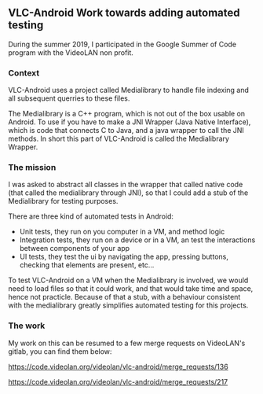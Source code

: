 ## VLC-Android Work towards adding automated testing

During the summer 2019, I participated in the Google Summer of Code program with the VideoLAN non profit.

### Context

VLC-Android uses a project called Medialibrary to handle file indexing and all subsequent querries to these files.

The Medialibrary is a C++ program, which is not out of the box usable on Android. To use if you have to make a JNI Wrapper (Java Native Interface), which is code that connects C to Java, and a java wrapper to call the JNI methods.
In short this part of VLC-Android is called the Medialibrary Wrapper.

### The mission

I was asked to abstract all classes in the wrapper that called native code (that called the medialibrary through JNI), so that I could add a stub of the Medialibrary for testing purposes.

There are three kind of automated tests in Android:
- Unit tests, they run on you computer in a VM, and method logic
- Integration tests, they run on a device or in a VM, an test the interactions between components of your app
- UI tests, they test the ui by navigating the app, pressing buttons, checking that elements are present, etc...

To test VLC-Android on a VM when the Medialibrary is involved, we would need to load files so that it could work, and that would take time and space, hence not practicle.
Because of that a stub, with a behaviour consistent with the medialibrary greatly simplifies automated testing for this projects.

### The work

My work on this can be resumed to a few merge requests on VideoLAN's gitlab, you can find them below:

https://code.videolan.org/videolan/vlc-android/merge_requests/136

https://code.videolan.org/videolan/vlc-android/merge_requests/217
